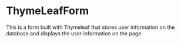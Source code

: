 # ThymeLeafForm
This is a form built with Thymeleaf that stores user information on the database and displays the user information on the page.
